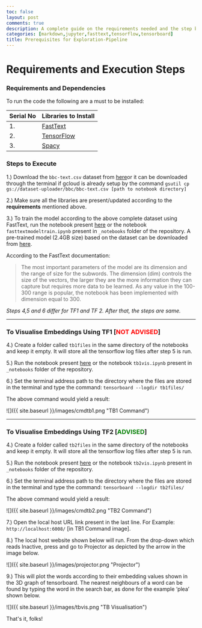 ```yaml
---
toc: false
layout: post
comments: true
description: A complete guide on the requirements needed and the step by step execution of the exploration-pipeline.
categories: [markdown,jupyter,fasttext,tensorflow,tensorboard]
title: Prerequisites for Exploration-Pipeline
---
```

# Requirements and Execution Steps


### Requirements and Dependencies



To run the code the following are a must to be installed:

    
|Serial No|Libraries to Install|
| -  | - |    
|1.       |[FastText](https://fasttext.cc/docs/en/support.html)|
|2.       |[TensorFlow](https://www.tensorflow.org/api_docs)|
|3.       |[Spacy](https://spacy.io/usage)|



### Steps to Execute
	
1.) Download the `bbc-text.csv` dataset from [here​](https://storage.googleapis.com/dataset-uploader/bbc/bbc-text.csv) or it can be downloaded through the terminal if gcloud is already setup by the command `gsutil cp gs:​//​dataset-uploader​/bbc/​bbc-text.csv [path to notebook directory]`

2.) Make sure all the libraries are present/updated according to the **requirements** mentioned above.

3.) To train the model according to the above complete dataset using FastText, run the notebook present [here](https://rohetoric.github.io/text-vector-visualisation/jupyter/fasttext/python/2020/05/20/fasttext-model-train.html) or the notebook `fasttextmodeltrain.ipynb` present in `_notebooks` folder of the repository. A pre-trained model (2.4GB size) based on the dataset can be downloaded from [here](https://learnermanipal-my.sharepoint.com/:u:/g/personal/rohit_rajesh_learner_manipal_edu/EXiXnzOeVN9KsdWpoFgr4CABfblCuo8RamsdLM9NUyatyA?e=yjkplM). 

According to the FastText documentation:

<blockquote>The most important parameters of the model are its dimension and the range of size for the subwords. The dimension (dim) controls the size of the vectors, the larger they are the more information they can capture but requires more data to be learned. As any value in the 100-300 range is popular, the notebook has been implemented with dimension equal to 300.</blockquote>

*Steps 4,5 and 6 differ for TF1 and TF 2. After that, the steps are same.*

---


### To Visualise Embeddings Using TF1 [<font color='red'>NOT ADVISED</font>] 


4.) Create a folder called `tb1files` in the same directory of the notebooks​ and keep it empty. It will store all the tensorflow log files after step 5 is run.

5.) Run the notebook ​present [here](https://rohetoric.github.io/text-vector-visualisation/jupyter/tensorflow/python/2020/05/21/tb1vis.html) or the notebook `tb1vis.ipynb` present in `_notebooks` folder​ of the repository.

6.) Set the terminal address path to the directory where the files are stored in the terminal and type the command: `tensorboard ​--logdir tb1files/`

The above command would yield a result:


![]({{ site.baseurl }}/images/cmdtb1.png "TB1 Command")

---

### To Visualise Embeddings Using TF2 [<font color='green'>ADVISED</font>]


4.) Create a folder called `tb2files` in the same directory of the notebooks​ and keep it empty. It will store all the tensorflow log files after step 5 is run.

5.) Run the notebook present [here](https://rohetoric.github.io/text-vector-visualisation/jupyter/tensorflow/python/2020/05/21/tb2vis.html) or ​the notebook `tb2vis.ipynb`​ present in `_notebooks` folder​ of the repository.

6.) Set the terminal address path to the directory where the files are stored in the terminal and type the command: `tensorboard ​--logdir tb2files/`

The above command would yield a result:


![]({{ site.baseurl }}/images/cmdtb2.png "TB2 Command")


7.) Open the local host URL link present in the last line. For Example: `http://localhost:6008/`​ [in TB1 Command image].

8.) The local host website shown below will run. From the drop-down which reads Inactive, press and go to Projector as depicted by the arrow in the image below.

![]({{ site.baseurl }}/images/projector.png "Projector")

9.) This will plot the words according to their embedding values shown in the 3D graph of tensorboard. The nearest neighbours of a word can be found by typing the word in the search bar, as done for the example ‘plea’ shown below.


![]({{ site.baseurl }}/images/tbvis.png "TB Visualisation")


That's it, folks!
